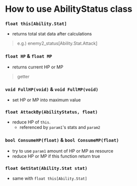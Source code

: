 # How to use AbilityStatus class
    
### `float this[Ability.Stat]`
- returns total stat data after calculations
> e.g.) enemy2_status[Ability.Stat.Attack]
    
### `float HP` & `float MP`
- returns current HP or MP
> getter
    
### `void FullHP(void)` & `void FullMP(void)`
- set HP or MP into maximum value
    
### `float AttackBy(AbilityStatus, float)`
- reduce HP of `this`.
  - referenced by `param1`'s stats and `param2`    
    
### `bool ConsumeHP(float)` & `bool ConsumeMP(float)`
- try to use `param1` amount of HP or MP as resource
- reduce HP or MP if this function return true
    
### `float GetStat(Ability.Stat stat)`
- same with `float this[Ability.Stat]`
    